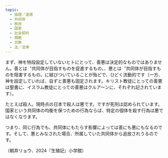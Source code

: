 ```yaml
---
topic:
  - 倫理／道徳
  - 共同体
  - 秩序
  - 国家
  - 社会契約
  - 規範
  - 宗教
  - 法／法律
---
```

まず、神を特段設定していないヒトにとって、善悪は決定的なものではありません。善とは〝共同体が目指すものを促進するもの〟、悪とは〝共同体が目指すものを阻害するもの〟に結びついていることが殆どで、ひどく流動的です（一方、神を設定していれば、自ずと善悪も固定されます。キリスト教徒にとっての善悪は聖書に、イスラム教徒にとっての善悪はクルアーンに、それぞれ記されています）。

たとえば殺人。現時点の日本で殺人は悪です。ですが死刑は認められています。国家という共同体の均衡を保つための行為ならば、特定の個体を殺す行為は悪ではなくなります。

つまり、同じ行為でも、共同体にもたらす影響によっては善にも悪にもなるのです。そして、悪とみなされた場合、所属していた共同体から追放されうるのです。

（朝井リョウ、2024『生殖記』小学館）